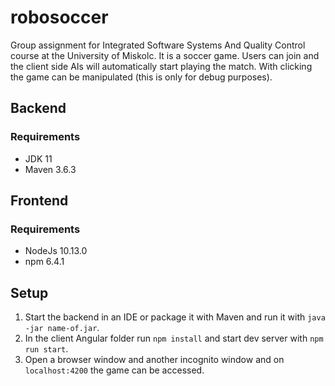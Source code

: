 # robosoccer

Group assignment for Integrated Software Systems And Quality Control course at the University of Miskolc.
It is a soccer game. Users can join and the client side AIs will automatically start playing the match.
With clicking the game can be manipulated (this is only for debug purposes).

## Backend

### Requirements
- JDK 11
- Maven 3.6.3

## Frontend 

### Requirements
- NodeJs 10.13.0
- npm 6.4.1

## Setup
1. Start the backend in an IDE or package it with Maven and run it with `java -jar name-of.jar`.
2. In the client Angular folder run `npm install` and start dev server with `npm run start`.
3. Open a browser window and another incognito window and on `localhost:4200` the game can be accessed.
